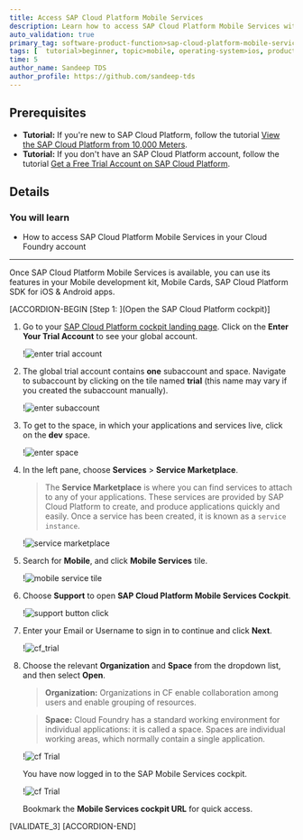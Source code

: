 ```yaml
---
title: Access SAP Cloud Platform Mobile Services
description: Learn how to access SAP Cloud Platform Mobile Services within a SAP Cloud Platform trial account and how to open the Mobile Services cockpit.
auto_validation: true
primary_tag: software-product-function>sap-cloud-platform-mobile-services
tags: [  tutorial>beginner, topic>mobile, operating-system>ios, products>sap-cloud-platform, products>sap-cloud-platform-for-the-cloud-foundry-environment, software-product-function>sap-cloud-platform-mobile-services, products>sap-cloud-platform-sdk-for-ios, products>sap-cloud-platform-sdk-for-android, products>sap-mobile-cards, products>mobile-development-kit-client]
time: 5
author_name: Sandeep TDS
author_profile: https://github.com/sandeep-tds
---
```

## Prerequisites  
 - **Tutorial:** If you're new to SAP Cloud Platform, follow the tutorial [View the SAP Cloud Platform from 10,000 Meters](cp-explore-cloud-platform).
 - **Tutorial:** If you don't have an SAP Cloud Platform account, follow the tutorial [Get a Free Trial Account on SAP Cloud Platform](hcp-create-trial-account).

## Details
### You will learn  
- How to access SAP Cloud Platform Mobile Services in your Cloud Foundry account

---

Once SAP Cloud Platform Mobile Services is available, you can use its features in your Mobile development kit, Mobile Cards, SAP Cloud Platform SDK for iOS & Android apps.

[ACCORDION-BEGIN [Step 1: ](Open the SAP Cloud Platform cockpit)]

1. Go to your [SAP Cloud Platform cockpit landing page](https://cockpit.hanatrial.ondemand.com). Click on the **Enter Your Trial Account** to see your global account.

    !![enter trial account](img_1.1.png)

2. The global trial account contains **one** subaccount and space. Navigate to subaccount by clicking on the tile named **trial** (this name may vary if you created the subaccount manually).

    !![enter subaccount](img_1.2.png)

3. To get to the space, in which your applications and services live, click on the **dev** space.

    !![enter space](img_1.3.png)

4. In the left pane, choose **Services** > **Service Marketplace**.

    >The **Service Marketplace** is where you can find services to attach to any of your applications. These services are provided by SAP Cloud Platform to create, and produce applications quickly and easily. Once a service has been created, it is known as a `service instance`.

    !![service marketplace](img_1.4.png)

5. Search for **Mobile**, and click **Mobile Services** tile.  

    !![mobile service tile](img_1.5.png)

6. Choose **Support** to open **SAP Cloud Platform Mobile Services Cockpit**.

    !![support button click](img_1.6.png)

7. Enter your Email or Username to sign in to continue and click **Next**.

    !![cf_trial](img_1.7.png)

8. Choose the relevant **Organization** and **Space** from the dropdown list, and then select **Open**.

    >**Organization:** Organizations in CF enable collaboration among users and enable grouping of resources.

    >**Space:** Cloud Foundry has a standard working environment for individual applications: it is called a space. Spaces are individual working areas, which normally contain a single application.

    !![cf Trial](img_1.8.png)

    You have now logged in to the SAP Mobile Services cockpit.

    !![cf Trial](img_1.9.png)

    Bookmark the **Mobile Services cockpit URL** for quick access.

[VALIDATE_3]
[ACCORDION-END]
